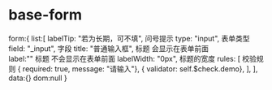 # base-form
form:{
    list:[
        labelTip: "若为长期，可不填",                                            问号提示
        type: "input",                                                         表单类型
        field: "_input",                                                         字段
        title: "普通输入框",                                                       标题 会显示在表单前面         
        label:""                                                                  标题 不会显示在表单前面 
        labelWidth: "0px",                                                        标题的宽度
        rules: [                                                                 校验规则
            { required: true, message: "请输入"},
            { validator: self.$check.demo},
        ],
    ],
    data:{}
    dom:null
}
# ##############################
# ##############################
# ##############################
# ##############################
# ##############################
# ##############################
# ##############################
# ##############################
# ##############################
# ##############################
# ##############################
# ##############################



